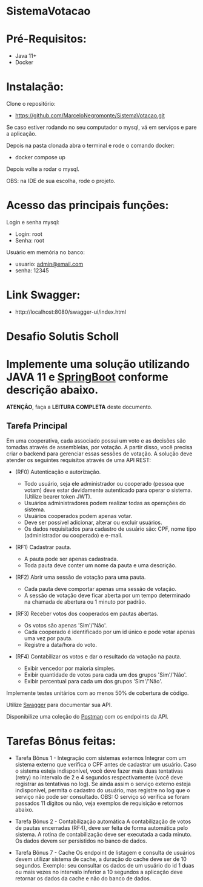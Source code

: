 # SistemaVotacao

# Pré-Requisitos:
- Java 11+
- Docker

# Instalação:
Clone o repositório: 
- https://github.com/MarceloNegromonte/SistemaVotacao.git

Se caso estiver rodando no seu computador o mysql, vá em serviços e pare a aplicação.

Depois na pasta clonada abra o terminal e rode o comando docker:
- docker compose up

Depois volte a rodar o mysql.

OBS: na IDE de sua escolha, rode o projeto.

# Acesso das principais funções: 
Login e senha mysql:
- Login: root
- Senha: root

Usuário em memória no banco:
- usuario: admin@email.com
- senha: 12345

# Link Swagger:
- http://localhost:8080/swagger-ui/index.html

# Desafio Solutis Scholl

# Implemente uma solução utilizando JAVA 11 e [SpringBoot](https://spring.io/) conforme descrição abaixo.</br>
**ATENÇÂO**, faça a **LEITURA COMPLETA** deste documento.

## Tarefa Principal
Em uma cooperativa, cada associado possui um voto e as decisões são tomadas através de assembleias, por votação. A partir disso, você precisa criar o backend para gerenciar essas sessões de votação. A solução deve atender os seguintes requisitos através de uma API REST:

- (RF0) Autenticação e autorização.
  - Todo usuário, seja ele administrador ou cooperado (pessoa que votam) deve estar devidamente autenticado para operar o sistema. (Utilize bearer token JWT).
  - Usuários administradores podem realizar todas as operações do sistema. 
  - Usuários cooperados podem apenas votar. 
  - Deve ser possível adicionar, alterar ou excluir usuários.
  - Os dados requisitados para cadastro de usuário são: CPF, nome tipo (administrador ou cooperado) e e-mail.

- (RF1) Cadastrar pauta.
  - A pauta pode ser apenas cadastrada.
  - Toda pauta deve conter um nome da pauta e uma descrição.

- (RF2) Abrir uma sessão de votação para uma pauta.
  - Cada pauta deve comportar apenas uma sessão de votação. 
  - A sessão de votação deve ficar aberta por um tempo determinado na chamada de abertura ou 1 minuto por padrão.

- (RF3) Receber votos dos cooperados em pautas abertas. 
  - Os votos são apenas 'Sim'/'Não'.
  - Cada cooperado é identificado por um id único e pode votar apenas uma vez por pauta. 
  - Registre a data/hora do voto.

- (RF4) Contabilizar os votos e dar o resultado da votação na pauta.
  - Exibir vencedor por maioria simples.
  - Exibir quantidade de votos para cada um dos grupos 'Sim'/'Não'.
  - Exibir percentual para cada um dos grupos 'Sim'/'Não'.

Implemente testes unitários com ao menos 50% de cobertura de código.

Utilize [Swagger](https://swagger.io/) para documentar sua API.

Disponibilize uma coleção do [Postman](https://www.postman.com/) com os endpoints da API.

# Tarefas Bônus feitas:
-  Tarefa Bônus 1 - Integração com sistemas externos
Integrar com um sistema externo que verifica o CPF antes de cadastrar um usuário. Caso o sistema esteja indisponível, você deve fazer mais duas tentativas (retry) no intervalo de 2 e 4 segundos respectivamente (você deve registrar as tentativas no log). Se ainda assim o serviço externo esteja indisponível, permita o cadastro do usuário, mas registre no log que o serviço não pode ser consultado. OBS: O serviço só verifica se foram passados 11 dígitos ou não, veja exemplos de requisição e retornos abaixo.

- Tarefa Bônus 2 - Contabilização automática
A contabilização de votos de pautas encerradas (RF4), deve ser feita de forma automática pelo sistema. A rotina de contabilização deve ser executada a cada minuto. Os dados devem ser persistidos no banco de dados.

-  Tarefa Bônus 7 - Cache
Os endpoint de listagem e consulta de usuários devem utilizar sistema de cache, a duração do cache deve ser de 10 segundos. Exemplo: seu consultar os dados de um usuário do id 1 duas ou mais vezes no intervalo inferior a 10 segundos a aplicação deve retornar os dados da cache e não do banco de dados.
